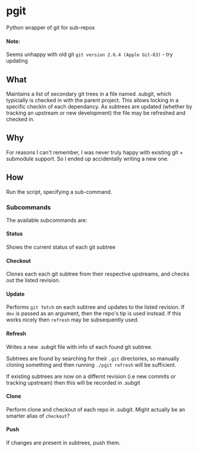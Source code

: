 # pgit
Python wrapper of git for sub-repos

#### Note:
Seems unhappy with old git `git version 2.6.4 (Apple Git-63)` - try updating

## What
Maintains a list of secondary git trees in a file named .subgit, which typicially is checked in with the parent project.
This allows locking in a specific checkin of each dependancy. As subtrees are updated (whether by tracking an upstream or new development) the file may be refreshed and checked in.

## Why

For reasons I can't remember, I was never truly happy with existing git + submodule support.
So I ended up accidentally writing a new one.

## How
Run the script, specifying a sub-command.

### Subcommands
The available subcommands are:

#### Status
Shows the current status of each git subtree

#### Checkout
Clones each each git subtree from their respective upstreams, and checks out the listed revision.

#### Update
Performs `git fetch` on each subtree and updates to the listed revision. 
If `dev` is passed as an argument, then the repo's tip is used instead. If this works nicely then `refresh` may be subsequently used.

#### Refresh
Writes a new .subgit file with info of each found git subtree. 

Subtrees are found by searching for their `.git` directories, so manually cloning something and then running `./pgit refresh` will be sufficient.

If existing subtrees are now on a differnt revision (i.e new commits or tracking upstream) then this will be recorded in .subgit

#### Clone
Perform clone and checkout of each repo in .subgit. Might actually be an smarter alias of `checkout`?

#### Push
If changes are present in subtrees, push them.
